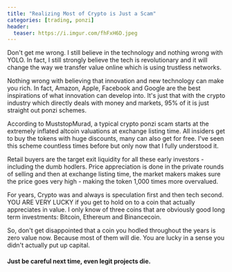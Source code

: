 ```yaml
---
title: "Realizing Most of Crypto is Just a Scam"
categories: [trading, ponzi]
header:
  teaser: https://i.imgur.com/fhFxH6D.jpeg
---
```


Don't get me wrong. I still believe in the technology and nothing wrong with YOLO. In fact, I still strongly believe the tech is revolutionary and it will 
change the way we transfer value online which is using trustless networks.

Nothing wrong with believing that innovation and new technology can make you rich. In fact, Amazon, Apple, Facebook and Google are the best inspirations of 
what innovation can develop into. It's just that with the crypto industry which directly deals with money and markets, 95% of it is just straight out ponzi 
schemes.

According to MuststopMurad, a typical crypto ponzi scam starts at the extremely inflated altcoin valuations at exchange listing time. All insiders get to buy 
the tokens with huge discounts, many can also get for free. I've seen this scheme countless times before but only now that I fully understood it. 

Retail buyers are the target exit liquidity for all these early investors - including the dumb hodlers. Price appreciation is done in the private rounds of 
selling and then at exchange listing time, the market makers makes sure the price goes very high - making the token 1,000 times more overvalued.

For years, Crypto was and always is speculation first and then tech second. YOU ARE VERY LUCKY if you get to hold on to a coin that actually appreciates in 
value. I only know of three coins that are obviously good long term investments: Bitcoin, Ethereum and Binancecoin.

So, don't get disappointed that a coin you hodled throughout the years is zero value now. Because most of them will die. You are lucky in a sense you didn't 
actually put up capital.

#### Just be careful next time, even legit projects die.